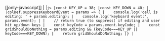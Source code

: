 [[only-javascript]]
|
|```js
|const KEY_UP = 38;
|const KEY_DOWN = 40;
|
|colDef.suppressKeyboardEvent = params => {
|    console.log('cell is editing: ' + params.editing);
|    console.log('keyboard event:', params.event);
|
|    // return true (to suppress) if editing and user hit up/down keys
|    const keyCode = params.event.keyCode;
|    const gridShouldDoNothing = params.editing && (keyCode===KEY_UP || keyCode===KEY_DOWN);
|    return gridShouldDoNothing;
|}
|```
